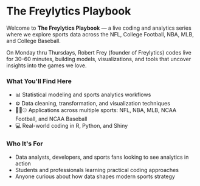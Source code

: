 # The Freylytics Playbook

Welcome to **The Freylytics Playbook** — a live coding and analytics series where we explore sports data across the NFL, College Football, NBA, MLB, and College Baseball.

On Monday thru Thursdays, Robert Frey (founder of Freylytics) codes live for 30–60 minutes, building models, visualizations, and tools that uncover insights into the games we love.

### What You'll Find Here
- 📊 Statistical modeling and sports analytics workflows  
- ⚙️ Data cleaning, transformation, and visualization techniques  
- 🏈🏀⚾ Applications across multiple sports: NFL, NBA, MLB, NCAA Football, and NCAA Baseball  
- 💻 Real-world coding in R, Python, and Shiny  

### Who It's For
- Data analysts, developers, and sports fans looking to see analytics in action  
- Students and professionals learning practical coding approaches  
- Anyone curious about how data shapes modern sports strategy  
